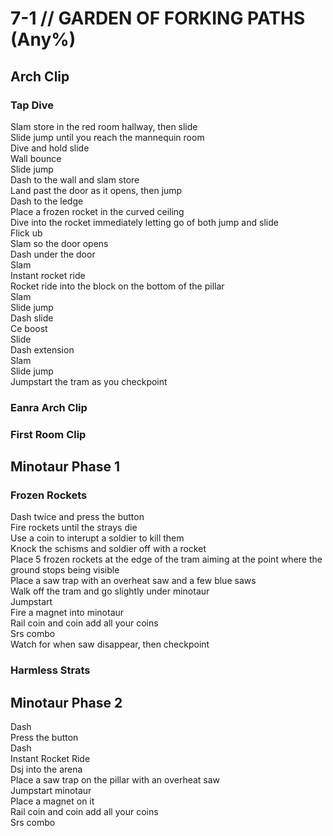 # 7-1 // GARDEN OF FORKING PATHS (Any%)


## Arch Clip

### Tap Dive
Slam store in the red room hallway, then slide <br/>
Slide jump until you reach the mannequin room <br/>
Dive and hold slide <br/>
Wall bounce <br/>
Slide jump <br/>
Dash to the wall and slam store <br/>
Land past the door as it opens, then jump <br/>
Dash to the ledge <br/>
Place a frozen rocket in the curved ceiling <br/>
Dive into the rocket immediately letting go of both jump and slide <br/>
Flick ub <br/>
Slam so the door opens <br/>
Dash under the door <br/>
Slam <br/>
Instant rocket ride <br/>
Rocket ride into the block on the bottom of the pillar <br/>
Slam <br/>
Slide jump <br/>
Dash slide <br/>
Ce boost <br/>
Slide <br/>
Dash extension <br/>
Slam <br/>
Slide jump <br/>
Jumpstart the tram as you checkpoint 
### Eanra Arch Clip

### First Room Clip

## Minotaur Phase 1

### Frozen Rockets
Dash twice and press the button <br/>
Fire rockets until the strays die <br/>
Use a coin to interupt a soldier to kill them <br/>
Knock the schisms and soldier off with a rocket <br/>
Place 5 frozen rockets at the edge of the tram aiming at the point where the ground stops being visible <br/>
Place a saw trap with an overheat saw and a few blue saws <br/>
Walk off the tram and go slightly under minotaur <br/>
Jumpstart <br/>
Fire a magnet into minotaur <br/>
Rail coin and coin add all your coins <br/>
Srs combo <br/>
Watch for when saw disappear, then checkpoint
### Harmless Strats

## Minotaur Phase 2
Dash <br/>
Press the button <br/>
Dash <br/>
Instant Rocket Ride <br/>
Dsj into the arena <br/>
Place a saw trap on the pillar with an overheat saw <br/>
Jumpstart minotaur <br/>
Place a magnet on it <br/>
Rail coin and coin add all your coins <br/>
Srs combo